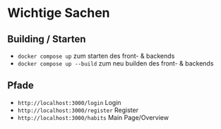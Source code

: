 # Wichtige Sachen

## Building / Starten
- ```docker compose up``` zum starten des front- & backends
- ```docker compose up --build``` zum neu builden des front- & backends

## Pfade

- ```http://localhost:3000/login``` Login
- ```http://localhost:3000/register``` Register
- ```http://localhost:3000/habits``` Main Page/Overview